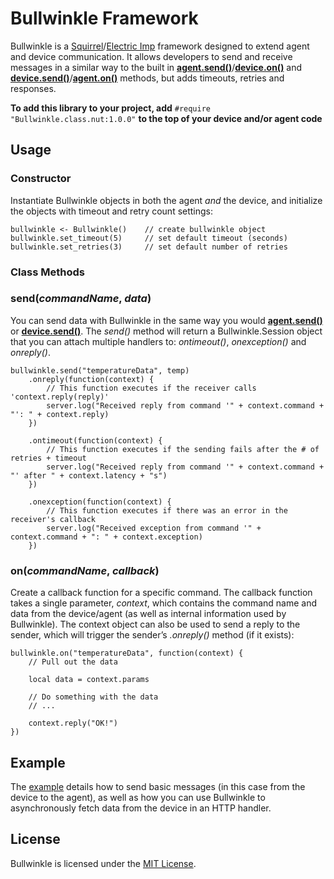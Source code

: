 # Bullwinkle Framework

Bullwinkle is a [Squirrel](http://squirrel-lang.org)/[Electric Imp](http://electricimp.com) framework designed to extend agent and device communication. It allows developers to send and receive messages in a similar way to the built in [**agent.send()**](http://electricimp.com/docs/api/agent/send)/[**device.on()**](http://electricimp.com/docs/api/device/on) and [**device.send()**](http://electricimp.com/docs/api/device/send)/[**agent.on()**](http://electricimp.com/docs/api/agent/on) methods, but adds timeouts, retries and responses.

**To add this library to your project, add** `#require "Bullwinkle.class.nut:1.0.0"` **to the top of your device and/or agent code**

## Usage

### Constructor

Instantiate Bullwinkle objects in both the agent *and* the device, and initialize the objects with timeout and retry count settings:

```squirrel
bullwinkle <- Bullwinkle()    // create bullwinkle object
bullwinkle.set_timeout(5)     // set default timeout (seconds)
bullwinkle.set_retries(3)     // set default number of retries
```

### Class Methods

### send(*commandName*, *data*)

You can send data with Bullwinkle in the same way you would [**agent.send()**](http://electricimp.com/docs/api/agent/send) or [**device.send()**](http://electricimp.com/docs/api/device/send). The *send()* method will return a Bullwinkle.Session object that you can attach multiple handlers to: *ontimeout()*, *onexception()* and *onreply()*.

```squirrel
bullwinkle.send("temperatureData", temp)
    .onreply(function(context) {
        // This function executes if the receiver calls 'context.reply(reply)'
        server.log("Received reply from command '" + context.command + "': " + context.reply)
    })
    
    .ontimeout(function(context) {
        // This function executes if the sending fails after the # of retries + timeout
        server.log("Received reply from command '" + context.command + "' after " + context.latency + "s")
    })

    .onexception(function(context) {
        // This function executes if there was an error in the receiver's callback
        server.log("Received exception from command '" + context.command + ": " + context.exception)
    })
```

### on(*commandName*, *callback*)

Create a callback function for a specific command. The callback function takes a single parameter, *context*, which contains the command name and data from the device/agent (as well as internal information used by Bullwinkle). The context object can also be used to send a reply to the sender, which will trigger the sender’s *.onreply()* method (if it exists):

```squirrel
bullwinkle.on("temperatureData", function(context) {
	// Pull out the data
	
	local data = context.params
	
	// Do something with the data
	// ...

	context.reply("OK!")
})
```

## Example

The [example](/example) details how to send basic messages (in this case from the device to the agent), as well as how you can use Bullwinkle to asynchronously fetch data from the device in an HTTP handler.

## License

Bullwinkle is licensed under the [MIT License](./LICENSE).
